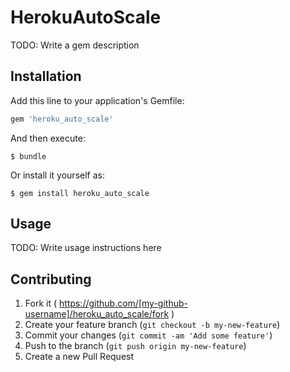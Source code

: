 # HerokuAutoScale

TODO: Write a gem description

## Installation

Add this line to your application's Gemfile:

```ruby
gem 'heroku_auto_scale'
```

And then execute:

    $ bundle

Or install it yourself as:

    $ gem install heroku_auto_scale

## Usage

TODO: Write usage instructions here

## Contributing

1. Fork it ( https://github.com/[my-github-username]/heroku_auto_scale/fork )
2. Create your feature branch (`git checkout -b my-new-feature`)
3. Commit your changes (`git commit -am 'Add some feature'`)
4. Push to the branch (`git push origin my-new-feature`)
5. Create a new Pull Request
